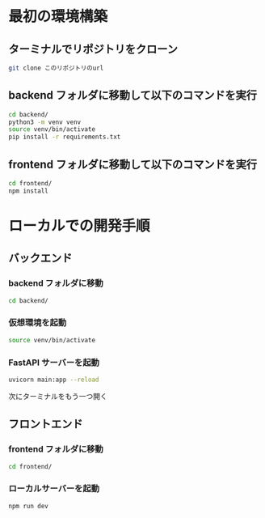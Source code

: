 # 最初の環境構築

## ターミナルでリポジトリをクローン

```bash
git clone このリポジトリのurl
```

## backend フォルダに移動して以下のコマンドを実行

```bash
cd backend/
python3 -m venv venv
source venv/bin/activate
pip install -r requirements.txt
```

## frontend フォルダに移動して以下のコマンドを実行

```bash
cd frontend/
npm install
```

# ローカルでの開発手順

## バックエンド

### backend フォルダに移動

```bash
cd backend/
```

### 仮想環境を起動

```bash
source venv/bin/activate
```

### FastAPI サーバーを起動

```bash
uvicorn main:app --reload
```

次にターミナルをもう一つ開く

## フロントエンド

### frontend フォルダに移動

```bash
cd frontend/
```

### ローカルサーバーを起動

```bash
npm run dev
```
